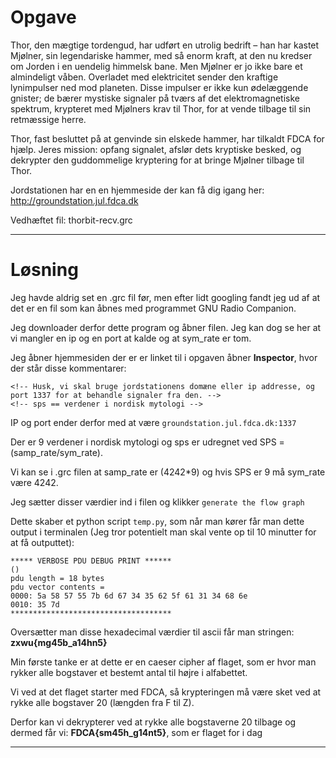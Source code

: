 # Opgave

Thor, den mægtige tordengud, har udført en utrolig bedrift – han har kastet Mjølner, sin legendariske hammer, med så enorm kraft, at den nu kredser om Jorden i en uendelig himmelsk bane. Men Mjølner er jo ikke bare et almindeligt våben. Overladet med elektricitet sender den kraftige lynimpulser ned mod planeten. Disse impulser er ikke kun ødelæggende gnister; de bærer mystiske signaler på tværs af det elektromagnetiske spektrum, krypteret med Mjølners krav til Thor, for at vende tilbage til sin retmæssige herre.

Thor, fast besluttet på at genvinde sin elskede hammer, har tilkaldt FDCA for hjælp. Jeres mission: opfang signalet, afslør dets kryptiske besked, og dekrypter den guddommelige kryptering for at bringe Mjølner tilbage til Thor.

Jordstationen har en en hjemmeside der kan få dig igang her:
http://groundstation.jul.fdca.dk

Vedhæftet fil: thorbit-recv.grc

---

# Løsning

Jeg havde aldrig set en .grc fil før, men efter lidt googling fandt jeg ud af at det er en fil som kan åbnes med programmet GNU Radio Companion.

Jeg downloader derfor dette program og åbner filen. Jeg kan dog se her at vi mangler en ip og en port at kalde og at sym_rate er tom.

Jeg åbner hjemmesiden der er er linket til i opgaven åbner **Inspector**, hvor der står disse kommentarer:

```
<!-- Husk, vi skal bruge jordstationens domæne eller ip addresse, og port 1337 for at behandle signaler fra den. -->
<!-- sps == verdener i nordisk mytologi -->
```

IP og port ender derfor med at være `groundstation.jul.fdca.dk:1337`

Der er 9 verdener i nordisk mytologi og sps er udregnet ved SPS = (samp_rate/sym_rate).

Vi kan se i .grc filen at samp_rate er (4242*9) og hvis SPS er 9 må sym_rate være 4242.

Jeg sætter disser værdier ind i filen og klikker `generate the flow graph`

Dette skaber et python script `temp.py`, som når man kører får man dette output i terminalen (Jeg tror potentielt man skal vente op til 10 minutter for at få outputtet):

```
***** VERBOSE PDU DEBUG PRINT ******
()
pdu length = 18 bytes
pdu vector contents = 
0000: 5a 58 57 55 7b 6d 67 34 35 62 5f 61 31 34 68 6e
0010: 35 7d
************************************
```

Oversætter man disse hexadecimal værdier til ascii får man stringen: **zxwu{mg45b_a14hn5}**

Min første tanke er at dette er en caeser cipher af flaget, som er hvor man rykker alle bogstaver et bestemt antal til højre i alfabettet.

Vi ved at det flaget starter med FDCA, så krypteringen må være sket ved at rykke alle bogstaver 20 (længden fra F til Z).

Derfor kan vi dekrypterer ved at rykke alle bogstaverne 20 tilbage og dermed får vi: **FDCA{sm45h_g14nt5}**, som er flaget for i dag



---
